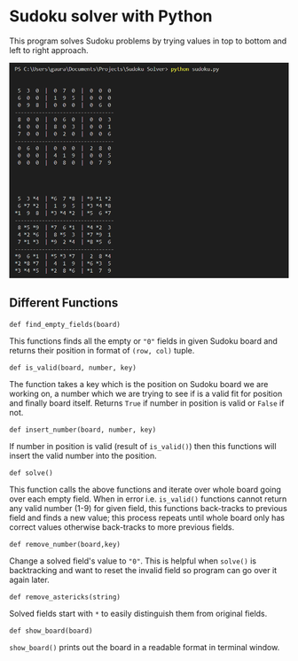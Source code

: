 # Sudoku solver with Python

This program solves Sudoku problems by trying values in top to bottom and left to right approach.

![Program running. screenshot.png](screenshot.png)

## Different Functions

````
def find_empty_fields(board)
````
This functions finds all the empty or `"0"` fields in given Sudoku board and returns their position in format of `(row, col)` tuple.


````
def is_valid(board, number, key)
````
The function takes a key which is the position on Sudoku board we are working on, a number which we are trying to see if is a valid fit for position and finally board itself. Returns `True` if number in position is valid or `False` if not.


````
def insert_number(board, number, key)
````
If number in position is valid (result of `is_valid()`) then this functions will insert the valid number into the position.


````
def solve()
````
This function calls the above functions and iterate over whole board going over each empty field. When in error i.e. `is_valid()` functions cannot return any valid number (1-9) for given field, this functions back-tracks to previous field and finds a new value; this process repeats until whole board only has correct values otherwise back-tracks to more previous fields.


````
def remove_number(board,key)
````
Change a solved field's value to `"0"`. This is helpful when `solve()` is backtracking and want to reset the invalid field so program can go over it again later.


````
def remove_astericks(string)
````
Solved fields start with `*` to easily distinguish them from original fields.


````
def show_board(board)
````
`show_board()` prints out the board in a readable format in terminal window.